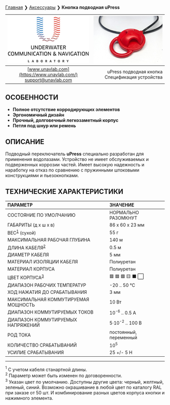 [Главная](/README_RU) ❯ [Аксессуары](/accessories_ru) ❯ **Кнопка подводная uPress**

<div style="page-break-after: always;"></div>

| ![logo](/documentation/sm_logo.png) | ![logo](/documentation/redbutton.png) |
| :---: | ---: |
| [www.unavlab.com](https://www.unavlab.com/) <br/> [support@unavlab.com](mailto:support@unavlab.com) | uPress подводная кнопка <br/> Спецификация устройства |

## ОСОБЕННОСТИ

* **Полное отсутствие корродирующих элементов**
* **Эргономичный дизайн**
* **Прочный, долговечный легкозаметный корпус**
* **Петля под шнур или ремень**

## ОПИСАНИЕ

Подводный переключатель **uPress** специально разработан для применения водолазами. Устройство не имеет обслуживаемых и подверженных коррозии частей.
Имеет высокую надежность и наработку на отказ по сравнению с пружинными штоковыми конструкциями и пьезокнопками.
  
<div style="page-break-after: always;"></div>

## ТЕХНИЧЕСКИЕ ХАРАКТЕРИСТИКИ

| ПАРАМЕТР | ЗНАЧЕНИЕ |
| :--- | :--- |
| СОСТОЯНИЕ ПО УМОЛЧАНИЮ | НОРМАЛЬНО РАЗОМКНУТ |
| ГАБАРИТЫ (д х ш х в)| 86 x 60 x 23 мм |
| ВЕС<sup>[1](#fn1)</sup> (сухой) | 55 г |
| МАКСИМАЛЬНАЯ РАБОЧАЯ ГЛУБИНА | 140 м |
| ДЛИНА КАБЕЛЯ<sup>[2](#fn2)</sup> | 0.5 м |
| ДИАМЕТР КАБЕЛЯ | 5 мм |
| МАТЕРИАЛ ИЗОЛЯЦИИ КАБЕЛЯ | Полиуретан |
| МАТЕРИАЛ КОРПУСА | Полиуретан |
| ЦВЕТ КОРПУСА<sup>[3](#fn3)</sup> | 🟥 🟦 🟩 🟨 ⬛ ⬜ |
| ДИАПАЗОН РАБОЧИХ ТЕМПЕРАТУР | -20 .. 50 °С |
| ХОД НАЖАТИЯ ДО СРАБАТЫВАНИЯ | 3 мм |
| МАКСИМАЛЬНАЯ КОММУТИРУЕМАЯ МОЩНОСТЬ | 10 Вт |
| ДИАПАЗОН КОММУТИРУЕМЫХ ТОКОВ | 10<sup>-6</sup> .. 0.5 A |
| ДИАПАЗОН КОММУТИРУЕМЫХ НАПРЯЖЕНИЙ | 5·10<sup>-2</sup> .. 100 В |
| РОД ТОКА | постоянный, переменный |
| КОЛИЧЕСТВО СРАБАТЫВАНИЙ | 10<sup>5</sup> | 
| УСИЛИЕ СРАБАТЫВАНИЯ | 25 +/- 5 Н |

________________  
<a name="fn1"><sup>1</sup></a> С учетом кабеля станартной длины.  
<a name="fn2"><sup>2</sup></a> Параметр может быть изменен по договоренности.  
<a name="fn3"><sup>3</sup></a> Указан цвет по умолчанию. Доступны другие цвета: черный, желтный, зеленый, синий. Возможно окрашивание в любой цвет по каталогу RAL при заказе от 50 шт. И комбинирование разных цветов корпуса кнопки и нажимного элемента. 

<div style="page-break-after: always;"></div>

